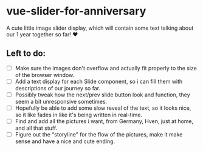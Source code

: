 # vue-slider-for-anniversary

A cute little image slider display, which will contain some text talking about our 1 year together so far! ❤️

## Left to do:
- [ ] Make sure the images don't overflow and actually fit properly to the size of the browser window.
- [ ] Add a text display for each Slide component, so i can fill them with descriptions of our journey so far.
- [ ] Possibly tweak how the next/prev slide button look and function, they seem a bit unresponsive sometimes.
- [ ] Hopefully be able to add some slow reveal of the text, so it looks nice, so it like fades in like it's being written in real-time.
- [ ] Find and add all the pictures i want, from Germany, Hven, just at home, and all that stuff.
- [ ] Figure out the "storyline" for the flow of the pictures, make it make sense and have a nice and cute ending.
